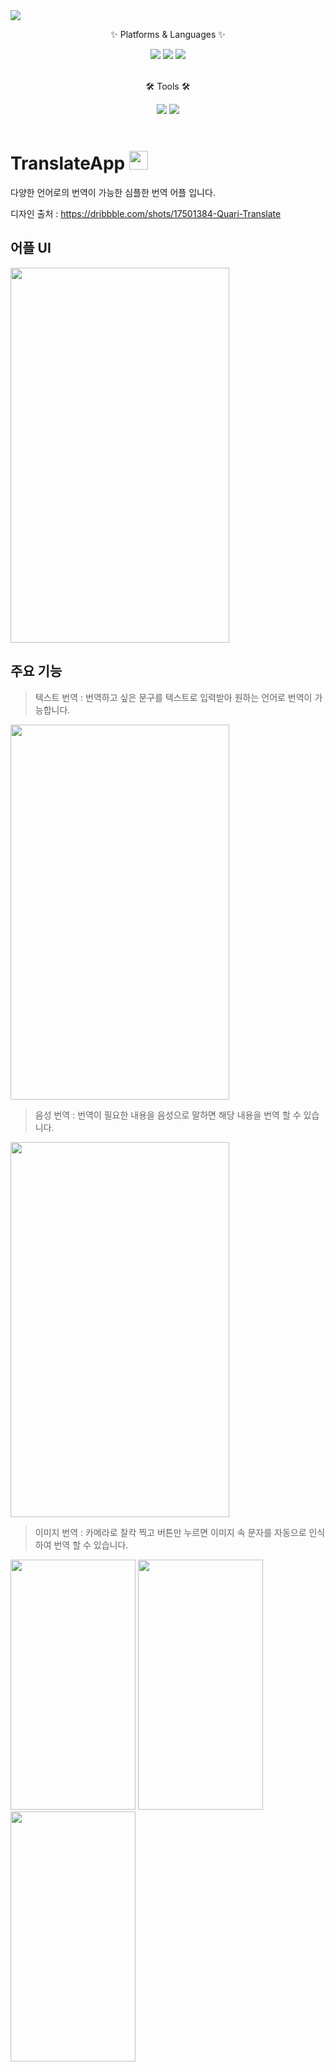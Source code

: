 <img src="https://capsule-render.vercel.app/api?type=waving&color=auto&height=200&section=header&text=SimpleTranslate&fontSize=90" />

<div align=Center>
	<p>✨ Platforms & Languages ✨</p>	
</div>
<div align="Center">
	<img src="https://img.shields.io/badge/Android-3DDC84?style=flat&logo=Java&logoColor=white" />  
	<img src="https://img.shields.io/badge/Flutter-02569B?style=flat&logo=Java&logoColor=white" />  
	<img src="https://img.shields.io/badge/Dart-0175C2?style=flat&logo=Java&logoColor=white" />
</div>
<br>
<div align=Center>
	<p>🛠 Tools 🛠</p>
</div>
<div align=Center>
	<img src="https://img.shields.io/badge/Visual Studio Code-007ACC?style=flat&logo=Java&logoColor=white" />
	<img src="https://img.shields.io/badge/Git Hub-181717?style=flat&logo=Java&logoColor=white" />
</div>
<br>

# TranslateApp <img src="https://user-images.githubusercontent.com/103208820/210183768-6358c59d-efc3-4d43-ba6b-a1137a7e4e5d.png"  width="30" height="30"/>

다양한 언어로의 번역이 가능한 심플한 번역 어플 입니다.

디자인 출처 : https://dribbble.com/shots/17501384-Quari-Translate	


## 어플 UI

<img src="https://user-images.githubusercontent.com/103208820/210184541-8708f021-5539-46ae-ad31-769bd66584bc.gif"  width="350" height="600"/>

## 주요 기능

> 텍스트 번역 : 번역하고 싶은 문구를 텍스트로 입력받아 원하는 언어로 번역이 가능합니다.
<img src="https://user-images.githubusercontent.com/103208820/210185117-0c443fbc-0ad6-4440-b639-18e7dc800733.gif"  width="350" height="600"/>

> 음성 번역 : 번역이 필요한 내용을 음성으로 말하면 해당 내용을 번역 할 수 있습니다.
<img src="https://user-images.githubusercontent.com/103208820/210200976-08ffbb69-675e-4640-afa2-05eecae9ff04.gif"  width="350" height="600"/>

> 이미지 번역 : 카메라로 찰칵 찍고 버튼만 누르면 이미지 속 문자를 자동으로 인식하여 번역 할 수 있습니다.
<img src="https://user-images.githubusercontent.com/103208820/210203016-d75d4ef0-00b8-47a1-8789-79c4e3c60b45.gif"  width="200" height="400"/>
<img src="https://user-images.githubusercontent.com/103208820/210203013-2d94f52d-d686-418f-b114-46eb926e64d4.gif"  width="200" height="400"/>
<img src="https://user-images.githubusercontent.com/103208820/210203015-bb42d00d-40b6-4058-8630-55ca546afd1c.gif"  width="200" height="400"/>
  
